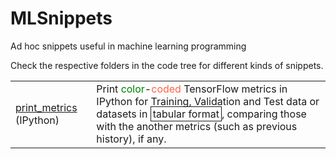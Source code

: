 # MLSnippets
Ad hoc snippets useful in machine learning programming

Check the respective folders in the code tree for different kinds of snippets.

|||
|-|-|
|[print_metrics](https://github.com/manisar2/MLSnippets/blob/main/plot_and_print/print_metrics.py) (IPython)|Print <span style='color:green;'>color</span>-<span style='color:tomato;'>coded</span> TensorFlow metrics in IPython for Training, Validation and Test data or datasets in <span style='border: 1px solid; padding: 1px 3px;'>tabular format</span>, comparing those with the another metrics (such as previous history), if any.
